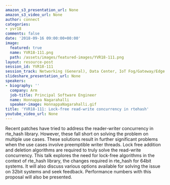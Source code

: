 ```yaml
---
amazon_s3_presentation_url: None
amazon_s3_video_url: None
author: connect
categories:
- yvr18
comments: false
date: '2018-09-16 09:00:00+00:00'
image:
  featured: true
  name: YVR18-111.png
  path: /assets/images/featured-images/YVR18-111.png
layout: resource-post
session_id: YVR18-111
session_track: Networking (General), Data Center, IoT Fog/Gateway/Edge Computing
slideshare_presentation_url: None
speakers:
- biography: ''
  company: Arm
  job-title: Principal Software Engineer
  name: Honnappa Nagarahalli
  speaker-image: HonnappaNagarahalli.gif
title: 'YVR18-111: Lock-free read-write concurrency in rtehash'
youtube_video_url: None
---
```


Recent patches have tried to address the reader-writer concurrency in rte_hash library. However, these fall short on solving the problem on multiple use cases. These solutions result in further significant problems when the use cases involve preemptible writer threads. Lock free addition and deletion algorithms are required to truly solve the read-write concurrency. This talk explores the need for lock-free algorithms in the context of rte_hash library, the changes required in rte_hash for 64bit systems. It will also discuss various options available for solving the issue on 32bit systems and seek feedback. Performance numbers with this proposal will also be presented.